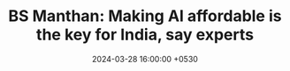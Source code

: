 ---
title: "BS Manthan: Making AI affordable is the key for India, say experts"
date: 2024-03-28 16:00:00 +0530
time: "04:00 PM to 05:30 PM"
venue: "IIT Madras"
image: "https://bsmedia.business-standard.com/_media/bs/img/article/2024-03/27/full/1711562476-2003.jpg?im=FitAndFill=(826,465)"
tags: []
link: https://www.business-standard.com/specials/bs-events/bs-manthan-making-ai-affordable-is-the-key-for-india-say-experts-124032701066_1.html
draft: false
---